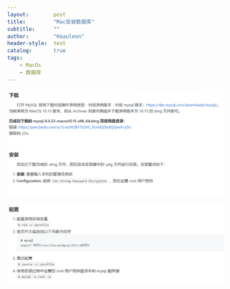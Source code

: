 ```yaml
---
layout:        post
title:         "Mac安装数据库"
subtitle:      ""
author:        "Haauleon"
header-style:  text
catalog:       true
tags:
    - MacOs
    - 数据库
---
```


![](\img\in-post\post-other\2022-06-06-navicat-1.jpg)        

![](\img\in-post\post-other\2022-06-06-navicat-2.jpg)    